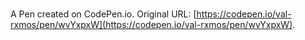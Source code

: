 # 

A Pen created on CodePen.io. Original URL: [https://codepen.io/val-rxmos/pen/wvYxpxW](https://codepen.io/val-rxmos/pen/wvYxpxW).

